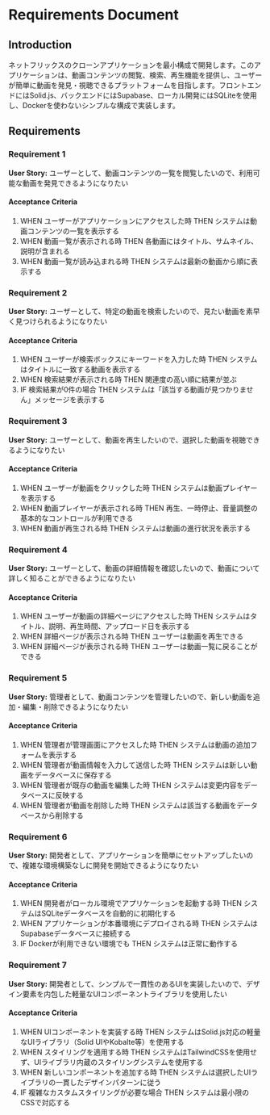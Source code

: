 # Requirements Document

## Introduction

ネットフリックスのクローンアプリケーションを最小構成で開発します。このアプリケーションは、動画コンテンツの閲覧、検索、再生機能を提供し、ユーザーが簡単に動画を発見・視聴できるプラットフォームを目指します。フロントエンドにはSolid.js、バックエンドにはSupabase、ローカル開発にはSQLiteを使用し、Dockerを使わないシンプルな構成で実装します。

## Requirements

### Requirement 1

**User Story:** ユーザーとして、動画コンテンツの一覧を閲覧したいので、利用可能な動画を発見できるようになりたい

#### Acceptance Criteria

1. WHEN ユーザーがアプリケーションにアクセスした時 THEN システムは動画コンテンツの一覧を表示する
2. WHEN 動画一覧が表示される時 THEN 各動画にはタイトル、サムネイル、説明が含まれる
3. WHEN 動画一覧が読み込まれる時 THEN システムは最新の動画から順に表示する

### Requirement 2

**User Story:** ユーザーとして、特定の動画を検索したいので、見たい動画を素早く見つけられるようになりたい

#### Acceptance Criteria

1. WHEN ユーザーが検索ボックスにキーワードを入力した時 THEN システムはタイトルに一致する動画を表示する
2. WHEN 検索結果が表示される時 THEN 関連度の高い順に結果が並ぶ
3. IF 検索結果が0件の場合 THEN システムは「該当する動画が見つかりません」メッセージを表示する

### Requirement 3

**User Story:** ユーザーとして、動画を再生したいので、選択した動画を視聴できるようになりたい

#### Acceptance Criteria

1. WHEN ユーザーが動画をクリックした時 THEN システムは動画プレイヤーを表示する
2. WHEN 動画プレイヤーが表示される時 THEN 再生、一時停止、音量調整の基本的なコントロールが利用できる
3. WHEN 動画が再生される時 THEN システムは動画の進行状況を表示する

### Requirement 4

**User Story:** ユーザーとして、動画の詳細情報を確認したいので、動画について詳しく知ることができるようになりたい

#### Acceptance Criteria

1. WHEN ユーザーが動画の詳細ページにアクセスした時 THEN システムはタイトル、説明、再生時間、アップロード日を表示する
2. WHEN 詳細ページが表示される時 THEN ユーザーは動画を再生できる
3. WHEN 詳細ページが表示される時 THEN ユーザーは動画一覧に戻ることができる

### Requirement 5

**User Story:** 管理者として、動画コンテンツを管理したいので、新しい動画を追加・編集・削除できるようになりたい

#### Acceptance Criteria

1. WHEN 管理者が管理画面にアクセスした時 THEN システムは動画の追加フォームを表示する
2. WHEN 管理者が動画情報を入力して送信した時 THEN システムは新しい動画をデータベースに保存する
3. WHEN 管理者が既存の動画を編集した時 THEN システムは変更内容をデータベースに反映する
4. WHEN 管理者が動画を削除した時 THEN システムは該当する動画をデータベースから削除する

### Requirement 6

**User Story:** 開発者として、アプリケーションを簡単にセットアップしたいので、複雑な環境構築なしに開発を開始できるようになりたい

#### Acceptance Criteria

1. WHEN 開発者がローカル環境でアプリケーションを起動する時 THEN システムはSQLiteデータベースを自動的に初期化する
2. WHEN アプリケーションが本番環境にデプロイされる時 THEN システムはSupabaseデータベースに接続する
3. IF Dockerが利用できない環境でも THEN システムは正常に動作する

### Requirement 7

**User Story:** 開発者として、シンプルで一貫性のあるUIを実装したいので、デザイン要素を内包した軽量なUIコンポーネントライブラリを使用したい

#### Acceptance Criteria

1. WHEN UIコンポーネントを実装する時 THEN システムはSolid.js対応の軽量なUIライブラリ（Solid UIやKobalte等）を使用する
2. WHEN スタイリングを適用する時 THEN システムはTailwindCSSを使用せず、UIライブラリ内蔵のスタイリングシステムを使用する
3. WHEN 新しいコンポーネントを追加する時 THEN システムは選択したUIライブラリの一貫したデザインパターンに従う
4. IF 複雑なカスタムスタイリングが必要な場合 THEN システムは最小限のCSSで対応する